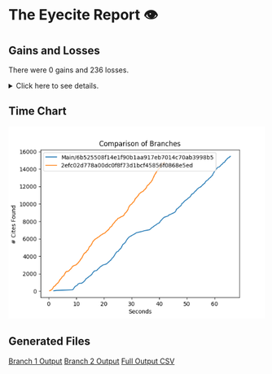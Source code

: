 # The Eyecite Report :eye:



Gains and Losses
---------
There were 0 gains and 236 losses.

<details>
<summary>Click here to see details.</summary>

|     id     |  Gain  |      Loss      |
| ---------- | ------ | -------------- |
|  4746031   |        |      Pena      |
|  4746031   |        |  Llamas-Villa  |
|  4746031   |        |      Buie      |
|  4799679   |        |     Graham     |
|  4799679   |        |     Akins      |
|  5066102   |        |   Fredericks   |
|  5071459   |        |     Greene     |
|  5071459   |        |     Burks      |
|  5112424   |        |    Overmyer    |
|  5112424   |        |     Jones      |
|  5123092   |        |     Atwood     |
|  5160500   |        |     Sibley     |
|  5165179   |        |   Rodriguez    |
|  5165179   |        |   McKinstrey   |
|  5167616   |        |     Toney      |
|  5618955   |        |   Widincamp    |
|  5656104   |        |     Malouf     |
|  5750897   |        |    Preston     |
|  1996784   |        |     Caplin     |
|  2014564   |        |    Hanreddy    |
|  2060699   |        |    Frohlich    |
|  1917661   |        |     Doucet     |
|  3419420   |        |   Cunningham   |
|  3419420   |        |      Best      |
|  3419420   |        |     Martin     |
|  2303811   |        |     Campos     |
|  2303811   |        |     Miller     |
|  2303811   |        |   Butzberger   |
|  2303811   |        |     Campos     |
|  2303811   |        |     Lovett     |
|  2303811   |        |  Vanderweele   |
|  2387663   |        |     Murray     |
|  1662392   |        |   Jergnigan    |
|  1744543   |        |     Solem      |
|  1744543   |        |    Faretta     |
|  1804094   |        |     Mercer     |
|  1783747   |        |     Vallon     |
|  1783747   |        |   Kaperonis    |
|  2168388   |        |    Tomasek     |
|  1853016   |        |     Tyler      |
|  1137818   |        |     Payne      |
|  1137818   |        |    Beekner     |
|  1137818   |        |    Cherney     |
|  1341018   |        |     Looney     |
|  1537257   |        |      Pope      |
|  1537257   |        |     Greger     |
|  1546016   |        |    Vincenzi    |
|  1546016   |        |     Pettit     |
|  1546016   |        |     Davis      |
|  1929026   |        |     Walker     |
|  1940979   |        |    Wallace     |
|  1941966   |        |    LeBrane     |


</details>



Time Chart
---------

![image](https://raw.githubusercontent.com/freelawproject/eyecite/artifacts/203/results/chart.png)


Generated Files
---------

[Branch 1 Output](https://raw.githubusercontent.com/freelawproject/eyecite/artifacts/203/results/6b525508f14e1f90b1aa917eb7014c70ab3998b5.json)
[Branch 2 Output](https://raw.githubusercontent.com/freelawproject/eyecite/artifacts/203/results/2efc02d778a00dc0f8f73d1bcf45856f0868e5ed.json)
[Full Output CSV ](https://raw.githubusercontent.com/freelawproject/eyecite/artifacts/203/results/output.csv)
